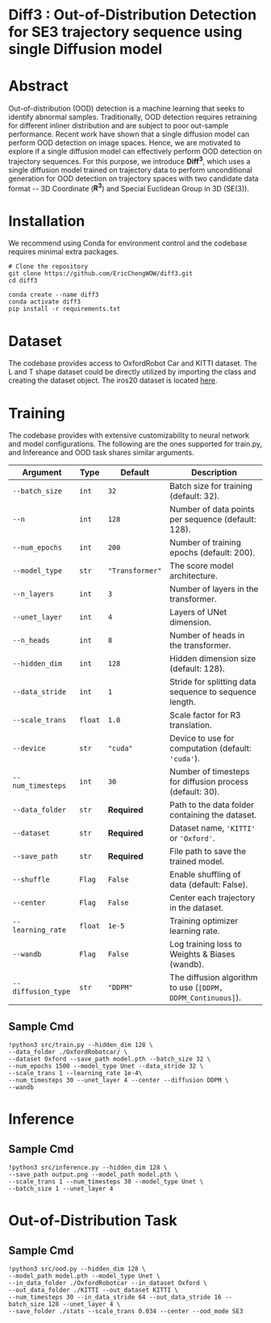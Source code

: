 # Diff3 : Out-of-Distribution Detection for SE3 trajectory sequence using single Diffusion model

# Abstract
Out-of-distribution (OOD) detection is a machine learning that seeks to identify abnormal samples. Traditionally, OOD detection  requires retraining for different inliner distribution and are subject to poor out-sample performance. Recent work have shown that a single diffusion model can perform OOD detection on image spaces. Hence, we are motivated to explore if a single diffusion model can effectively perform OOD detection on trajectory sequences. For this purpose, we introduce $\mathbf{Diff^3}$, which uses a single diffusion model trained on trajectory data to perform unconditional generation for OOD detection on trajectory spaces with two candidate data format -- 3D Coordinate ($\mathbf{R^3}$) and Special Euclidean Group in 3D (SE(3)).

# Installation
We recommend using Conda for environment control and the codebase requires minimal extra packages.

```shell
# Clone the repository
git clone https://github.com/EricChengWOW/diff3.git
cd diff3

conda create --name diff3
conda activate diff3
pip install -r requirements.txt
```

# Dataset
The codebase provides access to OxfordRobot Car and KITTI dataset. The L and T shape dataset could be directly utilized by importing the class and creating the dataset object. The iros20 dataset is located [here](https://github.com/Mlahoud/wenBowen20-6d-pose-tracking/tree/master).

# Training
The codebase provides with extensive customizability to neural network and model configurations. The following are the ones supported for train.py, and Infereance and OOD task shares similar arguments.

| **Argument**             | **Type**    | **Default**      | **Description**                                                       |
|--------------------------|-------------|------------------|-----------------------------------------------------------------------|
| `--batch_size`           | `int`       | `32`             | Batch size for training (default: 32).                               |
| `--n`                    | `int`       | `128`            | Number of data points per sequence (default: 128).                   |
| `--num_epochs`           | `int`       | `200`            | Number of training epochs (default: 200).                            |
| `--model_type`           | `str`       | `"Transformer"`  | The score model architecture.                                        |
| `--n_layers`             | `int`       | `3`              | Number of layers in the transformer.                                 |
| `--unet_layer`           | `int`       | `4`              | Layers of UNet dimension.                                            |
| `--n_heads`              | `int`       | `8`              | Number of heads in the transformer.                                  |
| `--hidden_dim`           | `int`       | `128`            | Hidden dimension size (default: 128).                                |
| `--data_stride`          | `int`       | `1`              | Stride for splitting data sequence to sequence length.               |
| `--scale_trans`          | `float`     | `1.0`            | Scale factor for R3 translation.                                     |
| `--device`               | `str`       | `"cuda"`         | Device to use for computation (default: `'cuda'`).                   |
| `--num_timesteps`        | `int`       | `30`             | Number of timesteps for diffusion process (default: 30).             |
| `--data_folder`          | `str`       | **Required**     | Path to the data folder containing the dataset.                      |
| `--dataset`              | `str`       | **Required**     | Dataset name, `'KITTI'` or `'Oxford'`.                               |
| `--save_path`            | `str`       | **Required**     | File path to save the trained model.                                 |
| `--shuffle`              | `Flag`      | `False`          | Enable shuffling of data (default: False).                           |
| `--center`               | `Flag`      | `False`          | Center each trajectory in the dataset.                               |
| `--learning_rate`        | `float`     | `1e-5`           | Training optimizer learning rate.                                    |
| `--wandb`                | `Flag`      | `False`          | Log training loss to Weights & Biases (wandb).                       |
| `--diffusion_type`       | `str`       | `"DDPM"`         | The diffusion algorithm to use (`[DDPM, DDPM_Continuous]`). |

## Sample Cmd

```shell
!python3 src/train.py --hidden_dim 128 \
--data_folder ./OxfordRobotcar/ \
--dataset Oxford --save_path model.pth --batch_size 32 \
--num_epochs 1500 --model_type Unet --data_stride 32 \
--scale_trans 1 --learning_rate 1e-4\
--num_timesteps 30 --unet_layer 4 --center --diffusion DDPM \
--wandb
```

# Inference

## Sample Cmd

```shell
!python3 src/inference.py --hidden_dim 128 \
--save_path output.png --model_path model.pth \
--scale_trans 1 --num_timesteps 30 --model_type Unet \
--batch_size 1 --unet_layer 4
```

# Out-of-Distribution Task

## Sample Cmd

```shell
!python3 src/ood.py --hidden_dim 128 \
--model_path model.pth --model_type Unet \
--in_data_folder ./OxfordRobotcar --in_dataset Oxford \
--out_data_folder ./KITTI --out_dataset KITTI \
--num_timesteps 30 --in_data_stride 64 --out_data_stride 16 --batch_size 128 --unet_layer 4 \
--save_folder ./stats --scale_trans 0.034 --center --ood_mode SE3
```

